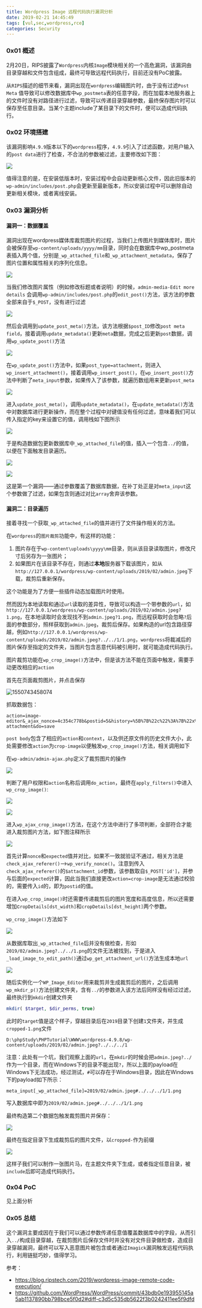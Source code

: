 ```yaml
---
title: Wordpress Image 远程代码执行漏洞分析
date: 2019-02-21 14:45:49
tags: [vul,sec,wordpress,rce]
categories: Security
---
```


<script src="https://blog-1252261399.cos-website.ap-beijing.myqcloud.com/pangu.js"></script>

### 0x01 概述

2月20日，RIPS披露了`Wordpress`内核`Image`模块相关的一个高危漏洞，该漏洞由目录穿越和文件包含组成，最终可导致远程代码执行，目前还没有PoC披露。

从`RIPS`描述的细节来看，漏洞出现在`wordpress`编辑图片时，由于没有过滤`Post Meta` 值导致可以修改数据库中`wp_postmeta`表的任意字段，而在加载本地服务器上的文件时没有对路径进行过滤，导致可以传递目录穿越参数，最终保存图片时可以保存至任意目录。当某个主题include了某目录下的文件时，便可以造成代码执行。

### 0x02 环境搭建

该漏洞影响`4.9.9`版本以下的`wordpress`程序，`4.9.9`引入了过滤函数，对用户输入的`post data`进行了检查，不合法的参数被过滤，主要修改如下图：

![](https://blog-1252261399.cos-website.ap-beijing.myqcloud.com/images/20190221162810.png)

值得注意的是，在安装低版本时，安装过程中会自动更新核心文件，因此旧版本的`wp-admin/includes/post.php`会更新至最新版本，所以安装过程中可以删除自动更新相关模块，或者离线安装。

### 0x03 漏洞分析

#### 漏洞一：数据覆盖

漏洞出现在wordpress媒体库裁剪图片的过程，当我们上传图片到媒体库时，图片会被保存至`wp-content/uploads/yyyy/mm`目录，同时会在数据库中wp_postmeta表插入两个值，分别是`_wp_attached_file`和`_wp_attachment_metadata`，保存了图片位置和属性相关的序列化信息。

![](https://blog-1252261399.cos-website.ap-beijing.myqcloud.com/images/20190221164008.png)

当我们修改图片属性（例如修改标题或者说明）的时候，`admin-media-Edit more details` 会调用`wp-admin/includes/post.php`的`edit_post()`方法，该方法的参数全部来自于`$_POST`，没有进行过滤

![](https://blog-1252261399.cos-website.ap-beijing.myqcloud.com/images/20190221163553.png)

然后会调用到`update_post_meta()`方法，该方法根据`$post_ID`修改`post meta field`，接着调用`update_metadata()`更新`meta`数据，完成之后更新`post`数据，调用`wp_update_post()`方法

![](https://blog-1252261399.cos-website.ap-beijing.myqcloud.com/images/20190221165642.png)

 在`wp_update_post()`方法中，如果`post_type=attachment`，则进入`wp_insert_attachment()`，接着调用`wp_insert_post()`，在`wp_insert_post()`方法中判断了`meta_input`参数，如果传入了该参数，就遍历数组用来更新`post_meta`

![](https://blog-1252261399.cos-website.ap-beijing.myqcloud.com/images/20190221172343.png)

进入`update_post_meta()`，调用`update_metadata()`，在`update_metadata()`方法中对数据库进行更新操作，而在整个过程中对键值没有任何过滤，意味着我们可以传入指定的key来设置它的值，调用栈如下图所示

![](https://blog-1252261399.cos-website.ap-beijing.myqcloud.com/images/20190221165806.png)



于是构造数据包更新数据库中`_wp_attached_file`的值，插入一个包含`../`的值，以便在下面触发目录遍历。

![](https://blog-1252261399.cos-website.ap-beijing.myqcloud.com/images/20190221183004.png)



![](https://blog-1252261399.cos-website.ap-beijing.myqcloud.com/images/20190221174154.png)

这是第一个漏洞——通过参数覆盖了数据库数据，在补丁处正是对`meta_input`这个参数做了过滤，如果包含则通过对比`array`舍弃该参数。

#### 漏洞二：目录遍历

接着寻找一个获取`_wp_attached_file`的值并进行了文件操作相关的方法。

在`wordpress`的`图片裁剪`功能中，有这样的功能：

1. 图片存在于`wp-content\uploads\yyyy\mm`目录，则从该目录读取图片，修改尺寸后另存为一张图片；
2. 如果图片在该目录不存在，则通过**本地**服务器下载该图片，如从`http://127.0.0.1/wordpress/wp-content/uploads/2019/02/admin.jpeg`下载，裁剪后重新保存。

这个功能是为了方便一些插件动态加载图片时使用。

然而因为本地读取和通过`url`读取的差异性，导致可以构造一个带参数的`url`，如`http://127.0.0.1/wordpress/wp-content/uploads/2019/02/admin.jpeg?1.png`，在本地读取时会发现找不到`admin.jpeg?1.png`，而远程获取时会忽略`?`后面的参数部分，照样获取到`admin.jpeg`，裁剪后保存。如果构造的url包含路径穿越，例如`http://127.0.0.1/wordpress/wp-content/uploads/2019/02/admin.jpeg?../../1/1.png`，`wordpress`将裁减后的图片保存至指定的文件夹，当图片包含恶意代码被引用时，就可能造成代码执行。

图片裁剪功能在`wp_crop_image()`方法中，但是该方法不能在页面中触发，需要手动更改相应的`action`

首先在页面裁剪图片，并点击保存

![1550743458074](E:\Document\Blog\content\blog\assets\1550743458074.png)

抓取数据包：

```
action=image-editor&_ajax_nonce=4c354c778b&postid=5&history=%5B%7B%22c%22%3A%7B%22x%22%3A0%2C%22y%22%3A5%2C%22w%22%3A347%2C%22h%22%3A335%7D%7D%5D&target=all&context=edit-attachment&do=save
```

`post body`包含了相应的`action`和`context`，以及供还原文件的历史文件大小，此处需要修改`action`为`crop-image`以便触发`wp_crop_image()`方法，相关调用如下

在`wp-admin/admin-ajax.php`定义了裁剪图片的操作

![](https://blog-1252261399.cos-website.ap-beijing.myqcloud.com/images/20190221180906.png)

判断了用户权限和`action`名称后调用`do_action`，最终在`apply_filters()`中进入`wp_crop_image()`:

![](https://blog-1252261399.cos-website.ap-beijing.myqcloud.com/images/20190221181053.png)

![](https://blog-1252261399.cos-website.ap-beijing.myqcloud.com/images/20190221181232.png)

进入`wp_ajax_crop_image()`方法，在这个方法中进行了多项判断，全部符合才能进入裁剪图片方法，如下图注释所示

![](https://blog-1252261399.cos-website.ap-beijing.myqcloud.com/images/20190221181644.png)

首先计算`nonce`和`expected`值并对比，如果不一致就验证不通过，相关方法是`check_ajax_referer()`-->`wp_verify_nonce()`。注意到传入`check_ajax_referer()`的`$attachment_id`参数，该参数取自`$_POST['id']`，并参与后面的`expected`计算，因此当我们直接更改`action=crop-image`是无法通过校验的，需要传入`id`的，即为`postid`的值。

在进入`wp_crop_image()`时还需要传递裁剪后的图片宽度和高度信息，所以还需要增加c`ropDetails[dst_width]`和`cropDetails[dst_height]`两个参数。


`wp_crop_image()`方法如下


![](https://blog-1252261399.cos-website.ap-beijing.myqcloud.com/images/20190221183701.png)

从数据库取出`_wp_attached_file`后并没有做检查，形如`2019/02/admin.jpeg?../../1.png`的文件无法被找到，于是进入`_load_image_to_edit_path()`通过`wp_get_attachment_url()`方法生成本地`url`

![](https://blog-1252261399.cos-website.ap-beijing.myqcloud.com/images/20190221184123.png)

随后实例化一个`WP_Image_Editor`用来裁剪并生成裁剪后的图片，之后调用`wp_mkdir_p()`方法创建文件夹，含有`../`的参数进入该方法后同样没有经过过滤，最终执行到`mkdir`创建文件夹

```php
mkdir( $target, $dir_perms, true)
```

此时的`target`值是这个样子，穿越目录后在`2019`目录下创建`1`文件夹，并生成`cropped-1.png`文件

```
D:\phpStudy\PHPTutorial\WWW\wordpress-4.9.8/wp-content/uploads/2019/02/admin.jpeg?../../../1
```



注意：此处有一个坑，我们观察上面的`url`，在`mkdir`的时候会把`admin.jpeg?../`作为一个目录，而在Windows下的目录不能出现`?`，所以上面的payload在Windows下无法成功，经过测试，`#`可以存在于Windows目录，因此在Windows下的payload如下所示：

```
meta_input[_wp_attached_file]=2019/02/admin.jpeg#../../../1/1.png
```

写入数据库中即为`2019/02/admin.jpeg#../../../1/1.png`

最终构造第二个数据包触发裁剪图片并保存：

![](https://blog-1252261399.cos-website.ap-beijing.myqcloud.com/images/20190221182857.png)

最终在指定目录下生成裁剪后的图片文件，以`cropped-`作为前缀

![](https://blog-1252261399.cos-website.ap-beijing.myqcloud.com/images/20190221232341.png)



这样子我们可以制作一张图片马，在主题文件夹下生成，或者指定任意目录，被`include`后即可造成代码执行。

### 0x04 PoC

见上面分析

### 0x05 总结

这个漏洞主要成因在于我们可以通过参数传递任意值覆盖数据库中的字段，从而引入`../`构成目录穿越，在裁剪图片后保存文件时并没有对文件目录做检查，造成目录穿越漏洞，最终可以写入恶意图片被包含或者通过`Imagick`漏洞触发远程代码执行，利用链挺巧妙，值得学习。



参考：

- https://blog.ripstech.com/2019/wordpress-image-remote-code-execution/
- https://github.com/WordPress/WordPress/commit/43bdb0e193955145a5ab1137890bb798bce5f0d2#diff-c3d5c535db5622f3b0242411ee5f9dfd

<script>pangu.spacingPage();</script>